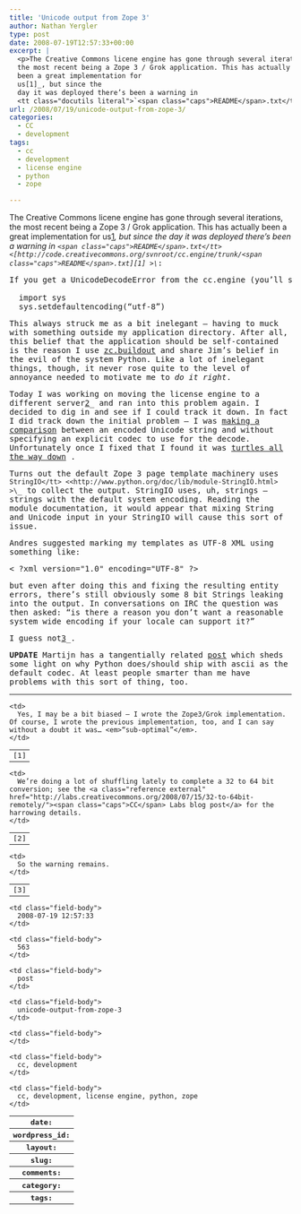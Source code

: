 ```yaml
---
title: 'Unicode output from Zope 3'
author: Nathan Yergler
type: post
date: 2008-07-19T12:57:33+00:00
excerpt: |
  <p>The Creative Commons licene engine has gone through several iterations,
  the most recent being a Zope 3 / Grok application. This has actually
  been a great implementation for
  us[1]_, but since the
  day it was deployed there’s been a warning in
  <tt class="docutils literal">`<span class="caps">README</span>.txt</tt> &lt;<a class="reference external" href="http://code.creativecommons.org/svnroot/cc.engine/trunk/README.txt">http://code.creativecommons.org/svnroot ...</a></p>
url: /2008/07/19/unicode-output-from-zope-3/
categories:
  - CC
  - development
tags:
  - cc
  - development
  - license engine
  - python
  - zope

---
```

The Creative Commons licene engine has gone through several iterations, the most recent being a Zope 3 / Grok application. This has actually been a great implementation for us[1]_, but since the day it was deployed there’s been a warning in <tt class="docutils literal">`<span class="caps">README</span>.txt</tt> <[http://code.creativecommons.org/svnroot/cc.engine/trunk/<span class="caps">README</span>.txt][1] >\`_:

<pre class="literal-block">If you get a UnicodeDecodeError from the cc.engine (you’ll see this if it’srunning in the foreground) when you try to access the http://host:9080/license/then it’s likely that the install of python you are using is set to use ASCIIas it’s default output.  You can change this to UTF-8 by creating the file/usr/lib/python&lt;version&gt;/sitecustomize.py and adding these lines:

  import sys
  sys.setdefaultencoding(“utf-8”)
</pre>

This always struck me as a bit inelegant — having to muck with something outside my application directory. After all, this belief that the application should be self-contained is the reason I use [zc.buildout][2]  and share Jim’s belief in the evil of the system Python. Like a lot of inelegant things, though, it never rose quite to the level of annoyance needed to motivate me to _do it right_.

Today I was working on moving the license engine to a different server[2]_ and ran into this problem again. I decided to dig in and see if I could track it down. In fact I did track down the initial problem — I was [making a comparison][3]  between an encoded Unicode string and without specifying an explicit codec to use for the decode. Unfortunately once I fixed that I found it was [turtles all the way down][4] .

Turns out the default Zope 3 page template machinery uses <tt class="docutils literal">`StringIO</tt> <<http://www.python.org/doc/lib/module-StringIO.html> >\`_ to collect the output. <tt class="docutils literal">StringIO</tt> uses, uh, strings — strings with the default system encoding. Reading the module documentation, it would appear that mixing String and Unicode input in your StringIO will cause this sort of issue.

Andres suggested marking my templates as <span class="caps">UTF</span>-8 <span class="caps">XML</span> using something like:

<pre class="literal-block">&lt; ?xml version="1.0" encoding="UTF-8" ?&gt;
</pre>

but even after doing this and fixing the resulting entity errors, there’s still obviously some 8 bit Strings leaking into the output. In conversations on <span class="caps">IRC</span> the question was then asked: “is there a reason you don’t want a reasonable system wide encoding if your locale can support it?”

I guess not[3]_.

**<span class="caps">UPDATE</span>** Martijn has a tangentially related [post][5]  which sheds some light on why Python does/should ship with <tt class="docutils literal">ascii</tt> as the default codec. At least people smarter than me have problems with this sort of thing, too.

<hr class="docutils" />

<table class="docutils footnote" frame="void" id="id1" rules="none">
  <colgroup><col class="label" /><col /></colgroup> <tr>
    <td class="label">
      [1]
    </td>

    <td>
      Yes, I may be a bit biased — I wrote the Zope3/Grok implementation. Of course, I wrote the previous implementation, too, and I can say without a doubt it was… <em>“sub-optimal”</em>.
    </td>
  </tr>
</table>

<table class="docutils footnote" frame="void" id="id2" rules="none">
  <colgroup><col class="label" /><col /></colgroup> <tr>
    <td class="label">
      [2]
    </td>

    <td>
      We’re doing a lot of shuffling lately to complete a 32 to 64 bit conversion; see the <a class="reference external" href="http://labs.creativecommons.org/2008/07/15/32-to-64bit-remotely/"><span class="caps">CC</span> Labs blog post</a> for the harrowing details.
    </td>
  </tr>
</table>

<table class="docutils footnote" frame="void" id="id3" rules="none">
  <colgroup><col class="label" /><col /></colgroup> <tr>
    <td class="label">
      [3]
    </td>

    <td>
      So the warning remains.
    </td>
  </tr>
</table>

<table class="docutils field-list" frame="void" rules="none">
  <col class="field-name" /> <col class="field-body" /> <tr class="field">
    <th class="field-name">
      date:
    </th>

    <td class="field-body">
      2008-07-19 12:57:33
    </td>
  </tr>

  <tr class="field">
    <th class="field-name">
      wordpress_id:
    </th>

    <td class="field-body">
      563
    </td>
  </tr>

  <tr class="field">
    <th class="field-name">
      layout:
    </th>

    <td class="field-body">
      post
    </td>
  </tr>

  <tr class="field">
    <th class="field-name">
      slug:
    </th>

    <td class="field-body">
      unicode-output-from-zope-3
    </td>
  </tr>

  <tr class="field">
    <th class="field-name">
      comments:
    </th>

    <td class="field-body">
    </td>
  </tr>

  <tr class="field">
    <th class="field-name">
      category:
    </th>

    <td class="field-body">
      cc, development
    </td>
  </tr>

  <tr class="field">
    <th class="field-name">
      tags:
    </th>

    <td class="field-body">
      cc, development, license engine, python, zope
    </td>
  </tr>
</table>

 [1]: http://code.creativecommons.org/svnroot/cc.engine/trunk/README.txt
 [2]: http://pypi.python.org/zc.buildout
 [3]: http://code.creativecommons.org/viewsvn?view=rev&revision=10535
 [4]: http://en.wikipedia.org/wiki/Turtles_all_the_way_down
 [5]: http://faassen.n--tree.net/blog/view/weblog/2005/08/02/0